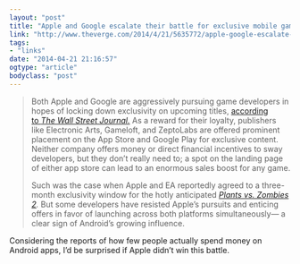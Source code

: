 ```yaml
---
layout: "post"
title: "Apple and Google escalate their battle for exclusive mobile games"
link: "http://www.theverge.com/2014/4/21/5635772/apple-google-escalate-battle-for-exclusive-games"
tags: 
- "links"
date: "2014-04-21 21:16:57"
ogtype: "article"
bodyclass: "post"
---
```


> Both Apple and Google are aggressively pursuing game developers in hopes of locking down exclusivity on upcoming titles, [according to *The Wall Street Journal.*](http://online.wsj.com/article/BT-CO-20140420-701134.html) As a reward for their loyalty, publishers like Electronic Arts, Gameloft, and ZeptoLabs are offered prominent placement on the App Store and Google Play for exclusive content. Neither company offers money or direct financial incentives to sway developers, but they don’t really need to; a spot on the landing page of either app store can lead to an enormous sales boost for any game.
> 
> Such was the case when Apple and EA reportedly agreed to a three-month exclusivity window for the hotly anticipated *[Plants vs. Zombies 2](http://www.theverge.com/2013/8/14/4618432/plants-vs-zombies-2-review).* But some developers have resisted Apple’s pursuits and enticing offers in favor of launching across both platforms simultaneously— a clear sign of Android’s growing influence.

Considering the reports of how few people actually spend money on Android apps, I’d be surprised if Apple didn’t win this battle.